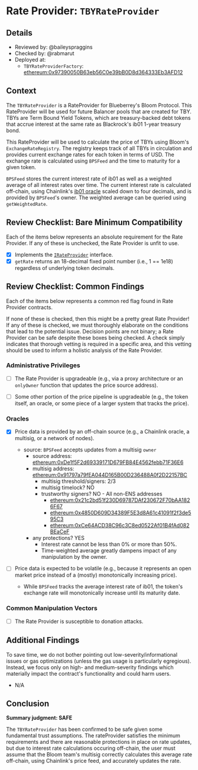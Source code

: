 # Rate Provider: `TBYRateProvider`

## Details
- Reviewed by: @baileyspraggins
- Checked by: @rabmarut
- Deployed at:
    - `TBYRateProviderFactory`: [ethereum:0x97390050B63eb56C0e39bB0D8d364333Eb3AFD12](https://etherscan.io/address/0x97390050B63eb56C0e39bB0D8d364333Eb3AFD12)

## Context
The `TBYRateProvider` is a RateProvider for Blueberrey's Bloom Protocol. This RateProvider will be used for future Balancer pools that are created for TBY. TBYs are Term Bound Yield Tokens, which are treasury-backed debt tokens that accrue interest at the same rate as Blackrock's ib01 1-year treasury bond.

This RateProvider will be used to calculate the price of TBYs using Bloom's `ExchangeRateRegistry`. The registry keeps track of all TBYs in circulation and provides current exchange rates for each token in terms of USD. The exchange rate is calculated using `BPSFeed` and the time to maturity for a given token.

`BPSFeed` stores the current interest rate of ib01 as well as a weighted average of all interest rates over time. The current interest rate is calculated off-chain, using Chainlink's [ib01 oracle](https://data.chain.link/ethereum/mainnet/indexes/ib01-usd) scaled down to four decimals, and is provided by `BPSFeed`'s owner. The weighted average can be queried using `getWeightedRate`.

## Review Checklist: Bare Minimum Compatibility
Each of the items below represents an absolute requirement for the Rate Provider. If any of these is unchecked, the Rate Provider is unfit to use.

- [x] Implements the [`IRateProvider`](https://github.com/balancer/balancer-v2-monorepo/blob/bc3b3fee6e13e01d2efe610ed8118fdb74dfc1f2/pkg/interfaces/contracts/pool-utils/IRateProvider.sol) interface.
- [x] `getRate` returns an 18-decimal fixed point number (i.e., 1 == 1e18) regardless of underlying token decimals.

## Review Checklist: Common Findings
Each of the items below represents a common red flag found in Rate Provider contracts.

If none of these is checked, then this might be a pretty great Rate Provider! If any of these is checked, we must thoroughly elaborate on the conditions that lead to the potential issue. Decision points are not binary; a Rate Provider can be safe despite these boxes being checked. A check simply indicates that thorough vetting is required in a specific area, and this vetting should be used to inform a holistic analysis of the Rate Provider.

### Administrative Privileges
- [ ] The Rate Provider is upgradeable (e.g., via a proxy architecture or an `onlyOwner` function that updates the price source address).

- [ ] Some other portion of the price pipeline is upgradeable (e.g., the token itself, an oracle, or some piece of a larger system that tracks the price).

### Oracles
- [x] Price data is provided by an off-chain source (e.g., a Chainlink oracle, a multisig, or a network of nodes).
    - source: `BPSFeed` accepts updates from a multisig `owner`
        - source address: [ethereum:0xDe1f5F2d69339171D679FB84E4562febb71F36E6](https://etherscan.io/address/0xDe1f5F2d69339171D679FB84E4562febb71F36E6#code)
        - multisig address: [ethereum:0x91797a79fEA044D165B00D236488A0f2D22157BC](https://etherscan.io/address/0x91797a79fEA044D165B00D236488A0f2D22157BC#code)
            - multisig threshold/signers: 2/3
            - multisig timelock? NO
            - trustworthy signers? NO - All non-ENS addresses
                - [ethereum:0x21c2bd51f230D69787DAf230672F70bAA1826F67](https://etherscan.io/address/0x21c2bd51f230D69787DAf230672F70bAA1826F67)
                - [ethereum:0x4850D609D34389F5E3d8A61c41091f2f3de595C3](https://etherscan.io/address/0x4850D609D34389F5E3d8A61c41091f2f3de595C3)
                - [ethereum:0xCe64ACD38C96c3C8ed0522Af01B4fAd082BEaCeF](https://etherscan.io/address/0xCe64ACD38C96c3C8ed0522Af01B4fAd082BEaCeF)
        - any protections? YES
            - Interest rate cannot be less than 0% or more than 50%.
            - Time-weighted average greatly dampens impact of any manipulation by the owner.

- [ ] Price data is expected to be volatile (e.g., because it represents an open market price instead of a (mostly) monotonically increasing price).
    - While `BPSFeed` tracks the average interest rate of ib01, the token's exchange rate will monotonically increase until its maturity date.
    
### Common Manipulation Vectors
- [ ] The Rate Provider is susceptible to donation attacks.

## Additional Findings
To save time, we do not bother pointing out low-severity/informational issues or gas optimizations (unless the gas usage is particularly egregious). Instead, we focus only on high- and medium-severity findings which materially impact the contract's functionality and could harm users.

- N/A

## Conclusion
**Summary judgment: SAFE**

The `TBYRateProvider` has been confirmed to be safe given some fundamental trust assumptions. The rateProvider satisfies the minimum requirements and there are reasonable protections in place on rate updates, but due to interest rate calculations occuring off-chain, the user must assume that the Bloom team's multisig correctly calculates this average rate off-chain, using Chainlink's price feed, and accurately updates the rate.

